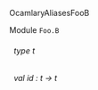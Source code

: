 OcamlaryAliasesFooB

 Module  `` Foo.B `` 
<a id="type-t"></a>
###### &nbsp; type t



<a id="val-id"></a>
###### &nbsp; val id : t -> t

